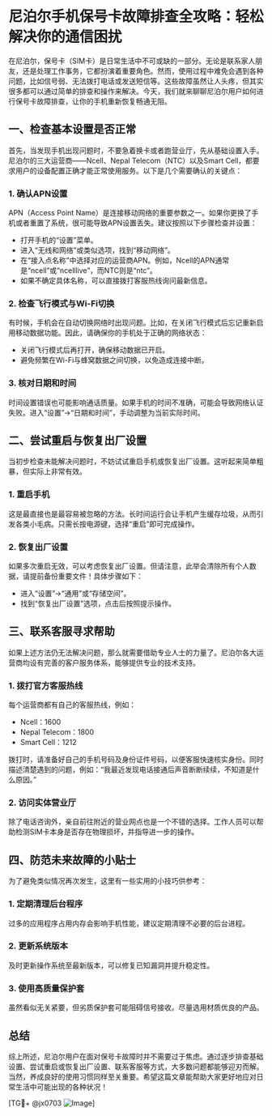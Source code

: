 # 尼泊尔手机保号卡故障排查全攻略：轻松解决你的通信困扰

在尼泊尔，保号卡（SIM卡）是日常生活中不可或缺的一部分。无论是联系家人朋友，还是处理工作事务，它都扮演着重要角色。然而，使用过程中难免会遇到各种问题，比如信号弱、无法拨打电话或发送短信等。这些故障虽然让人头疼，但其实很多都可以通过简单的排查和操作来解决。今天，我们就来聊聊尼泊尔用户如何进行保号卡故障排查，让你的手机重新恢复畅通无阻。

## 一、检查基本设置是否正常

首先，当发现手机出现问题时，不要急着换卡或者跑营业厅，先从基础设置入手。尼泊尔的三大运营商——Ncell、Nepal Telecom（NTC）以及Smart Cell，都要求用户的设备配置正确才能正常使用服务。以下是几个需要确认的关键点：

### 1. 确认APN设置
APN（Access Point Name）是连接移动网络的重要参数之一。如果你更换了手机或者重置了系统，很可能导致APN设置丢失。建议按照以下步骤检查并设置：
- 打开手机的“设置”菜单。
- 进入“无线和网络”或类似选项，找到“移动网络”。
- 在“接入点名称”中选择对应的运营商APN。例如，Ncell的APN通常是“ncell”或“ncelllive”，而NTC则是“ntc”。
- 如果不确定具体名称，可以直接拨打客服热线询问最新信息。

### 2. 检查飞行模式与Wi-Fi切换
有时候，手机会在自动切换网络时出现问题。比如，在关闭飞行模式后忘记重新启用移动数据功能。因此，请确保你的手机处于正确的网络状态：
- 关闭飞行模式后再打开，确保移动数据已开启。
- 避免频繁在Wi-Fi与蜂窝数据之间切换，以免造成连接中断。

### 3. 核对日期和时间
时间设置错误也可能影响通话质量。如果手机的时间不准确，可能会导致网络认证失败。进入“设置”->“日期和时间”，手动调整为当前实际时间。

## 二、尝试重启与恢复出厂设置

当初步检查未能解决问题时，不妨试试重启手机或恢复出厂设置。这听起来简单粗暴，但实际上非常有效。

### 1. 重启手机
这是最直接也是最容易被忽略的方法。长时间运行会让手机产生缓存垃圾，从而引发各类小毛病。只需长按电源键，选择“重启”即可完成操作。

### 2. 恢复出厂设置
如果多次重启无效，可以考虑恢复出厂设置。但请注意，此举会清除所有个人数据，请提前备份重要文件！具体步骤如下：
- 进入“设置”->“通用”或“存储空间”。
- 找到“恢复出厂设置”选项，点击后按照提示操作。

## 三、联系客服寻求帮助

如果上述方法仍无法解决问题，那么就需要借助专业人士的力量了。尼泊尔各大运营商均设有完善的客户服务体系，能够提供专业的技术支持。

### 1. 拨打官方客服热线
每个运营商都有自己的客服热线，例如：
- Ncell：1600
- Nepal Telecom：1800
- Smart Cell：1212

拨打时，请准备好自己的手机号码及身份证件号码，以便客服快速核实身份。同时描述清楚遇到的问题，例如：“我最近发现电话接通后声音断断续续，不知道是什么原因。”

### 2. 访问实体营业厅
除了电话咨询外，亲自前往附近的营业网点也是一个不错的选择。工作人员可以帮助检测SIM卡本身是否存在物理损坏，并指导进一步的操作。

## 四、防范未来故障的小贴士

为了避免类似情况再次发生，这里有一些实用的小技巧供参考：

### 1. 定期清理后台程序
过多的应用程序占用内存会影响手机性能，建议定期清理不必要的后台进程。

### 2. 更新系统版本
及时更新操作系统至最新版本，可以修复已知漏洞并提升稳定性。

### 3. 使用高质量保护套
虽然看似无关紧要，但劣质保护套可能阻碍信号接收。尽量选用材质优良的产品。

## 总结

综上所述，尼泊尔用户在面对保号卡故障时并不需要过于焦虑。通过逐步排查基础设置、尝试重启或恢复出厂设置、联系客服等方式，大多数问题都能够迎刃而解。当然，养成良好的使用习惯同样至关重要。希望这篇文章能帮助大家更好地应对日常生活中可能出现的各种状况！

[TG💪+ @jx0703 ![Image](https://github.com/user-attachments/assets/dbca1d08-cadb-493c-b0ec-ad6f7a83f270)]